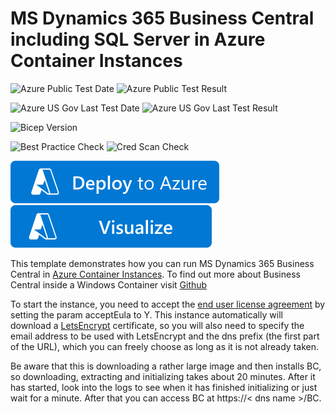 # MS Dynamics 365 Business Central including SQL Server in Azure Container Instances

![Azure Public Test Date](https://azurequickstartsservice.blob.core.windows.net/badges/demos/aci-bc/PublicLastTestDate.svg)
![Azure Public Test Result](https://azurequickstartsservice.blob.core.windows.net/badges/demos/aci-bc/PublicDeployment.svg)

![Azure US Gov Last Test Date](https://azurequickstartsservice.blob.core.windows.net/badges/demos/aci-bc/FairfaxLastTestDate.svg)
![Azure US Gov Last Test Result](https://azurequickstartsservice.blob.core.windows.net/badges/demos/aci-bc/FairfaxDeployment.svg)

![Bicep Version](https://azurequickstartsservice.blob.core.windows.net/badges/path-to-sample/BicepVersion.svg)

![Best Practice Check](https://azurequickstartsservice.blob.core.windows.net/badges/demos/aci-bc/BestPracticeResult.svg)
![Cred Scan Check](https://azurequickstartsservice.blob.core.windows.net/badges/demos/aci-bc/CredScanResult.svg)

[![Deploy To Azure](https://raw.githubusercontent.com/Azure/azure-quickstart-templates/master/1-CONTRIBUTION-GUIDE/images/deploytoazure.svg?sanitize=true)](https://portal.azure.com/#create/Microsoft.Template/uri/https%3A%2F%2Fraw.githubusercontent.com%2FAzure%2Fazure-quickstart-templates%2Fmaster%2Fdemos%2Faci-bc%2Fazuredeploy.json)
[![Visualize](https://raw.githubusercontent.com/Azure/azure-quickstart-templates/master/1-CONTRIBUTION-GUIDE/images/visualizebutton.svg?sanitize=true)](http://armviz.io/#/?load=https%3A%2F%2Fraw.githubusercontent.com%2FAzure%2Fazure-quickstart-templates%2Fmaster%2Fdemos%2Faci-bc%2Fazuredeploy.json)

This template demonstrates how you can run MS Dynamics 365 Business Central in [Azure Container Instances](https://docs.microsoft.com/en-us/azure/container-instances/). To find out more about Business Central inside a Windows Container visit [Github](https://github.com/microsoft/nav-docker)

To start the instance, you need to accept the [end user license agreement](https://go.microsoft.com/fwlink/?linkid=861843) by setting the param acceptEula to Y. This instance automatically will download a [LetsEncrypt](https://letsencrypt.org/) certificate, so you will also need to specify the email address to be used with LetsEncrypt and the dns prefix (the first part of the URL), which you can freely choose as long as it is not already taken.

Be aware that this is downloading a rather large image and then installs BC, so downloading, extracting and initializing takes about 20 minutes. After it has started, look into the logs to see when it has finished initializing or just wait for a minute. After that you can access BC at https://< dns name >/BC.
